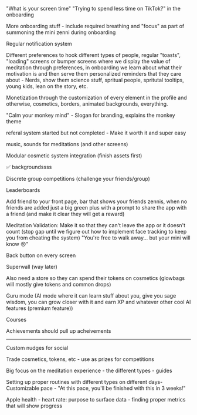 "What is your screen time" "Trying to spend less time on TikTok?" in the onboarding

More onboarding stuff - include required breathing and "focus" as part of summoning the mini zenni during onboarding

Regular notification system

Different preferences to hook different types of people, regular "toasts", "loading" screens or bumper screens where we display the value of meditation through preferences, in onboarding we learn about what their motivation is and then serve them personalized reminders that they care about - Nerds, show them science stuff, spritual people, spritutal tooltips, young kids, lean on the story, etc.

Monetization through the customization of every element in the profile and otherwise, cosmetics, borders, animated backgrounds, everything.

"Calm your monkey mind" - Slogan for branding, explains the monkey theme

referal system started but not completed - Make it worth it and super easy

music, sounds for meditations (and other screens)

Modular cosmetic system integration (finish assets first)

✅ backgroundssss

Discrete group competitions (challenge your friends/group)

Leaderboards

Add friend to your front page, bar that shows your friends zennis, when no friends are added just a big green plus with a prompt to share the app with a friend (and make it clear they will get a reward)

Meditation Validation: Make it so that they can't leave the app or it doesn't count (stop gap until we figure out how to implement face tracking to keep you from cheating the system) "You're free to walk away... but your mini will know 😠"

Back button on every screen

Superwall (way later)

Also need a store so they can spend their tokens on cosmetics (glowbags will mostly give tokens and common drops)

Guru mode (AI mode where it can learn stuff about you, give you sage wisdom, you can grow closer with it and earn XP and whatever other cool AI features (premium feature))

Courses

Achievements should pull up acheivements

----
Custom nudges for social

Trade cosmetics, tokens, etc - use as prizes for competitions 

Big focus on the meditation experience - the different types - guides

Setting up proper routines with different types on different days- Customizable pace - "At this pace, you'll be finished with this in 3 weeks!"

Apple health - heart rate: purpose to surface data - finding proper metrics that will show progress

